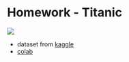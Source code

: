 # Homework - Titanic

![](https://imgur.com/byNLPrt.png)

- dataset from [kaggle](https://www.kaggle.com/competitions/titanic/overview)
- [colab](https://colab.research.google.com/drive/1Qj-gI6Q3U19kygaND19ssua5ahnkOcQK?usp=sharing)